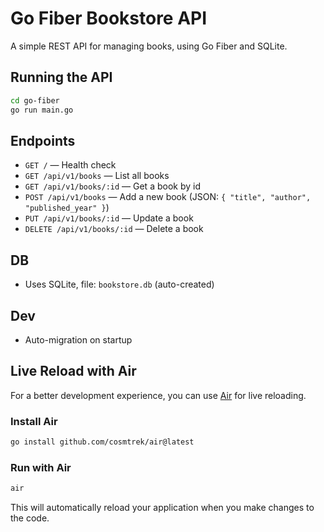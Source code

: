# Go Fiber Bookstore API

A simple REST API for managing books, using Go Fiber and SQLite.

## Running the API

```sh
cd go-fiber
go run main.go
```

## Endpoints

- `GET /` — Health check
- `GET /api/v1/books` — List all books
- `GET /api/v1/books/:id` — Get a book by id
- `POST /api/v1/books` — Add a new book (JSON: `{ "title", "author", "published_year" }`)
- `PUT /api/v1/books/:id` — Update a book
- `DELETE /api/v1/books/:id` — Delete a book

## DB

- Uses SQLite, file: `bookstore.db` (auto-created)

## Dev

- Auto-migration on startup

## Live Reload with Air

For a better development experience, you can use [Air](https://github.com/cosmtrek/air) for live reloading.

### Install Air
```bash
go install github.com/cosmtrek/air@latest
```

### Run with Air
```bash
air
```

This will automatically reload your application when you make changes to the code.


